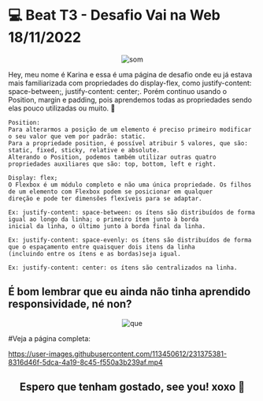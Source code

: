 # 💻 Beat T3 - Desafio Vai na Web 18/11/2022
<div align="center">

![som](https://user-images.githubusercontent.com/113450612/231364821-96307a05-02eb-40d3-a4fa-145280693e5d.gif)

</div>

Hey, meu nome é Karina e essa é uma página de desafio onde eu já estava mais familiarizada com propriedades do display-flex, como justify-content: space-between;, justify-content: center;.
Porém continuo usando o Position, margin e padding, pois aprendemos todas as propriedades sendo elas pouco utilizadas ou muito. 🚀 

```sd
Position: 
Para alterarmos a posição de um elemento é preciso primeiro modificar o seu valor que vem por padrão: static. 
Para a propriedade position, é possível atribuir 5 valores, que são: static, fixed, sticky, relative e absolute.
Alterando o Position, podemos também utilizar outras quatro propriedades auxiliares que são: top, bottom, left e right.

Display: flex;
O Flexbox é um módulo completo e não uma única propriedade. Os filhos de um elemento com Flexbox podem se posicionar em qualquer
direção e pode ter dimensões flexíveis para se adaptar.

Ex: justify-content: space-between: os ítens são distribuídos de forma igual ao longo da linha; o primeiro ítem junto à borda 
inicial da linha, o último junto à borda final da linha.

Ex: justify-content: space-evenly: os ítens são distribuídos de forma que o espaçamento entre quaisquer dois itens da linha 
(incluindo entre os ítens e as bordas)seja igual.

Ex: justify-content: center: os ítens são centralizados na linha.
```

## É bom lembrar que eu ainda não tinha aprendido responsividade, né non?

<div align="center">

![que](https://user-images.githubusercontent.com/113450612/231374920-3e0898ff-ab61-42ff-9f96-90cb8989c02a.gif)

</div>

#Veja a página completa:



https://user-images.githubusercontent.com/113450612/231375381-8316d46f-5dca-4a19-8c45-f550a3b239af.mp4



<h2 align="center"> Espero que tenham gostado, see you! xoxo 👋 </h2>

